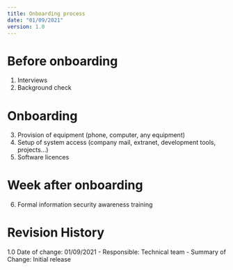 ```yaml
---
title: Onboarding process
date: "01/09/2021"
version: 1.0
---
```

# Before onboarding
1. Interviews
2. Background check

# Onboarding
3. Provision of equipment (phone, computer, any equipment)
4. Setup of system access (company mail, extranet, development tools, projects...)
5. Software licences

# Week after onboarding
6. Formal information security awareness training

# Revision History
1.0 Date of change: 01/09/2021 - Responsible: Technical team - Summary of Change: Initial release
